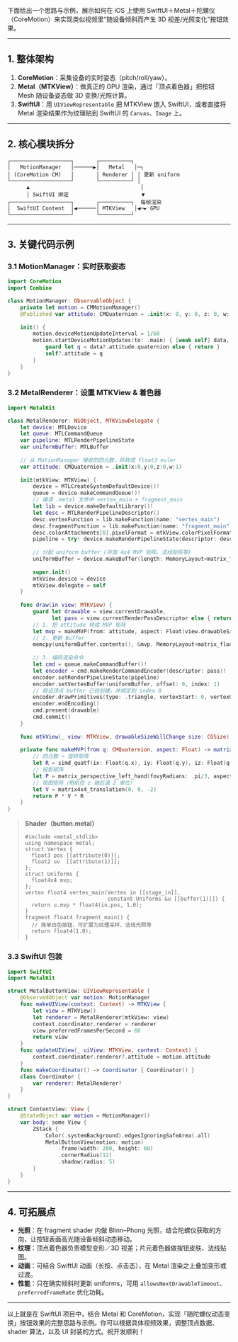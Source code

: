 下面给出一个思路与示例，展示如何在 iOS 上使用 SwiftUI＋Metal＋陀螺仪（CoreMotion）来实现类似视频里“随设备倾斜而产生 3D 视差/光照变化”按钮效果。

---

## 1. 整体架构

1. **CoreMotion**：采集设备的实时姿态（pitch/roll/yaw）。
2. **Metal（MTKView）**：做真正的 GPU 渲染，通过「顶点着色器」把按钮 Mesh 随设备姿态做 3D 变换/光照计算。
3. **SwiftUI**：用 `UIViewRepresentable` 把 MTKView 嵌入 SwiftUI，或者直接将 Metal 渲染结果作为纹理贴到 SwiftUI 的 `Canvas`、`Image` 上。

---

## 2. 核心模块拆分

```
┌───────────────────┐       ┌──────────┐
│   MotionManager   │──────▶│   Metal   │─┐
│ (CoreMotion CM)   │       │ Renderer │ │ 更新 uniform
└───────────────────┘       └──────────┘ │
      ▲                                   │
      │ SwiftUI 绑定                       ▼
┌───────────────────┐       ┌──────────┐  每帧渲染
│  SwiftUI Content  │◀──────│ MTKView   │◀─► GPU
└───────────────────┘       └──────────┘
```

---

## 3. 关键代码示例

### 3.1 MotionManager：实时获取姿态

```swift
import CoreMotion
import Combine

class MotionManager: ObservableObject {
    private let motion = CMMotionManager()
    @Published var attitude: CMQuaternion = .init(x: 0, y: 0, z: 0, w: 1)
    
    init() {
        motion.deviceMotionUpdateInterval = 1/60
        motion.startDeviceMotionUpdates(to: .main) { [weak self] data, _ in
            guard let q = data?.attitude.quaternion else { return }
            self?.attitude = q
        }
    }
}
```

### 3.2 MetalRenderer：设置 MTKView & 着色器

```swift
import MetalKit

class MetalRenderer: NSObject, MTKViewDelegate {
    let device: MTLDevice
    let queue: MTLCommandQueue
    var pipeline: MTLRenderPipelineState
    var uniformBuffer: MTLBuffer
    
    // 从 MotionManager 接收的四元数，将转成 float3 euler
    var attitude: CMQuaternion = .init(x:0,y:0,z:0,w:1)
    
    init(mtkView: MTKView) {
        device = MTLCreateSystemDefaultDevice()!
        queue = device.makeCommandQueue()!
        // 编译 .metal 文件中 vertex_main + fragment_main
        let lib = device.makeDefaultLibrary()!
        let desc = MTLRenderPipelineDescriptor()
        desc.vertexFunction = lib.makeFunction(name: "vertex_main")
        desc.fragmentFunction = lib.makeFunction(name: "fragment_main")
        desc.colorAttachments[0].pixelFormat = mtkView.colorPixelFormat
        pipeline = try! device.makeRenderPipelineState(descriptor: desc)
        
        // 分配 uniform buffer (存放 4x4 MVP 矩阵、法线矩阵等)
        uniformBuffer = device.makeBuffer(length: MemoryLayout<matrix_float4x4>.stride*2, options: [])
        
        super.init()
        mtkView.device = device
        mtkView.delegate = self
    }
    
    func draw(in view: MTKView) {
        guard let drawable = view.currentDrawable,
              let pass = view.currentRenderPassDescriptor else { return }
        // 1. 把 attitude 转成 MVP 矩阵
        let mvp = makeMVP(from: attitude, aspect: Float(view.drawableSize.x/view.drawableSize.y))
        // 2. 更新 Buffer
        memcpy(uniformBuffer.contents(), &mvp, MemoryLayout<matrix_float4x4>.stride)
        
        // 3. 编码渲染命令
        let cmd = queue.makeCommandBuffer()!
        let encoder = cmd.makeRenderCommandEncoder(descriptor: pass)!
        encoder.setRenderPipelineState(pipeline)
        encoder.setVertexBuffer(uniformBuffer, offset: 0, index: 1)
        // 假设顶点 buffer 已经创建，并绑定到 index 0
        encoder.drawPrimitives(type: .triangle, vertexStart: 0, vertexCount: 6)
        encoder.endEncoding()
        cmd.present(drawable)
        cmd.commit()
    }
    
    func mtkView(_ view: MTKView, drawableSizeWillChange size: CGSize) { }
    
    private func makeMVP(from q: CMQuaternion, aspect: Float) -> matrix_float4x4 {
        // 四元数 → 旋转矩阵
        let R = simd_quatf(ix: Float(q.x), iy: Float(q.y), iz: Float(q.z), r: Float(q.w)).matrix
        // 投影矩阵
        let P = matrix_perspective_left_hand(fovyRadians: .pi/3, aspect: aspect, nearZ: 0.1, farZ: 100)
        // 视图矩阵（相机在 z 轴后退 2 单位）
        let V = matrix4x4_translation(0, 0, -2)
        return P * V * R
    }
}
```

> **Shader（button.metal）**
>
> ```metal
> #include <metal_stdlib>
> using namespace metal;
> struct Vertex {
>   float3 pos [[attribute(0)]];
>   float2 uv  [[attribute(1)]];
> };
> struct Uniforms {
>   float4x4 mvp;
> };
> vertex float4 vertex_main(Vertex in [[stage_in]],
>                           constant Uniforms &u [[buffer(1)]]) {
>   return u.mvp * float4(in.pos, 1.0);
> }
> fragment float4 fragment_main() {
>   // 简单白色按钮，可扩展为纹理采样、法线光照等
>   return float4(1.0);
> }
> ```

### 3.3 SwiftUI 包装

```swift
import SwiftUI
import MetalKit

struct MetalButtonView: UIViewRepresentable {
    @ObservedObject var motion: MotionManager
    func makeUIView(context: Context) -> MTKView {
        let view = MTKView()
        let renderer = MetalRenderer(mtkView: view)
        context.coordinator.renderer = renderer
        view.preferredFramesPerSecond = 60
        return view
    }
    func updateUIView(_ uiView: MTKView, context: Context) {
        context.coordinator.renderer?.attitude = motion.attitude
    }
    func makeCoordinator() -> Coordinator { Coordinator() }
    class Coordinator {
        var renderer: MetalRenderer?
    }
}

struct ContentView: View {
    @StateObject var motion = MotionManager()
    var body: some View {
        ZStack {
            Color(.systemBackground).edgesIgnoringSafeArea(.all)
            MetalButtonView(motion: motion)
                .frame(width: 200, height: 60)
                .cornerRadius(12)
                .shadow(radius: 5)
        }
    }
}
```

---

## 4. 可拓展点

* **光照**：在 fragment shader 内做 Blinn–Phong 光照，结合陀螺仪获取的方向，让按钮表面高光随设备倾斜动态移动。
* **纹理**：顶点着色器负责模型变形／3D 视差；片元着色器做按钮皮肤、法线贴图。
* **动画**：可结合 SwiftUI 动画（长按、点击态），在 Metal 渲染之上叠加变形或过渡。
* **性能**：只在确实倾斜时更新 uniforms，可用 `allowsNextDrawableTimeout`、`preferredFrameRate` 优化功耗。

---

以上就是在 SwiftUI 项目中，结合 Metal 和 CoreMotion，实现「随陀螺仪动态变换」按钮效果的完整思路与示例。你可以根据具体视频效果，调整顶点数据、shader 算法，以及 UI 封装的方式。祝开发顺利！

